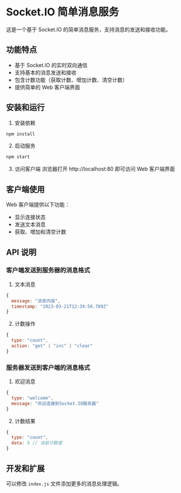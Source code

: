 # Socket.IO 简单消息服务

这是一个基于 Socket.IO 的简单消息服务，支持消息的发送和接收功能。

## 功能特点

- 基于 Socket.IO 的实时双向通信
- 支持基本的消息发送和接收
- 包含计数功能（获取计数、增加计数、清空计数）
- 提供简单的 Web 客户端界面

## 安装和运行

1. 安装依赖

```bash
npm install
```

2. 启动服务

```bash
npm start
```

3. 访问客户端
   浏览器打开 http://localhost:80 即可访问 Web 客户端界面

## 客户端使用

Web 客户端提供以下功能：

- 显示连接状态
- 发送文本消息
- 获取、增加和清空计数

## API 说明

### 客户端发送到服务器的消息格式

1. 文本消息

```javascript
{
  message: "消息内容",
  timestamp: "2023-03-21T12:34:56.789Z"
}
```

2. 计数操作

```javascript
{
  type: "count",
  action: "get" | "inc" | "clear"
}
```

### 服务器发送到客户端的消息格式

1. 欢迎消息

```javascript
{
  type: "welcome",
  message: "欢迎连接到Socket.IO服务器"
}
```

2. 计数结果

```javascript
{
  type: "count",
  data: 5 // 当前计数值
}
```

## 开发和扩展

可以修改 `index.js` 文件添加更多的消息处理逻辑。
